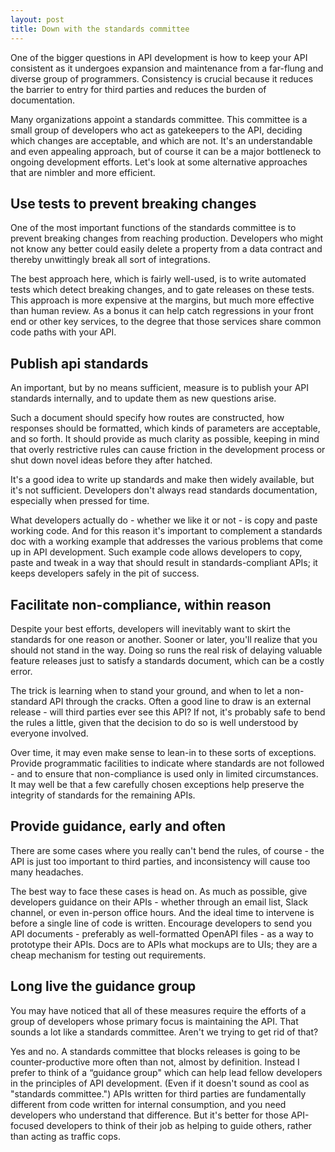 ```yaml
---
layout: post
title: Down with the standards committee
---
```



One of the bigger questions in API development is how to keep your API consistent as it undergoes expansion and maintenance from a far-flung and diverse group of programmers. Consistency is crucial because it reduces the barrier to entry for third parties and reduces the burden of documentation.

Many organizations appoint a standards committee. This committee is a small group of developers who act as gatekeepers to the API, deciding which changes are acceptable, and which are not. It's an understandable and even appealing approach, but of course it can be a major bottleneck to ongoing development efforts. Let's look at some alternative approaches that are nimbler and more efficient.

## Use tests to prevent breaking changes

One of the most important functions of the standards committee is to prevent breaking changes from reaching production. Developers who might not know any better could easily delete a property from a data contract and thereby unwittingly break all sort of integrations.

The best approach here, which is fairly well-used, is to write automated tests which detect breaking changes, and to gate releases on these tests. This approach is more expensive at the margins, but much more effective than human review. As a bonus it can help catch regressions in your front end or other key services, to the degree that those services share common code paths with your API.

## Publish api standards

An important, but by no means sufficient, measure is to publish your API standards internally, and to update them as new questions arise.

Such a document should specify how routes are constructed, how responses should be formatted, which kinds of parameters are acceptable, and so forth. It should provide as much clarity as possible, keeping in mind that overly restrictive rules can cause friction in the development process or shut down novel ideas before they after hatched.

It's a good idea to write up standards and make then widely available, but it's not sufficient. Developers don't always read standards documentation, especially when pressed for time.

What developers actually do - whether we like it or not - is copy and paste working code. And for this reason it's important to complement a standards doc with a working example that addresses the various problems that come up in API development. Such example code allows developers to copy, paste and tweak in a way that should result in standards-compliant APIs; it keeps developers safely in the pit of success.

## Facilitate non-compliance, within reason

Despite your best efforts, developers will inevitably want to skirt the standards for one reason or another. Sooner or later, you'll realize that you should not stand in the way. Doing so runs the real risk of delaying valuable feature releases just to satisfy a standards document, which can be a costly error.

The trick is learning when to stand your ground, and when to let a non-standard API through the cracks. Often a good line to draw is an external release - will third parties ever see this API? If not, it's probably safe to bend the rules a little, given that the decision to do so is well understood by everyone involved.

Over time, it may even make sense to lean-in to these sorts of exceptions. Provide programmatic facilities to indicate where standards are not followed - and to ensure that non-compliance is used only in limited circumstances. It may well be that a few carefully chosen exceptions help preserve the integrity of standards for the remaining APIs.

## Provide guidance, early and often

There are some cases where you really can't bend the rules, of course - the API is just too important to third parties, and inconsistency will cause too many headaches.

The best way to face these cases is head on. As much as possible, give developers guidance on their APIs - whether through an email list, Slack channel, or even in-person office hours. And the ideal time to intervene is before a single line of code is written. Encourage developers to send you API documents - preferably as well-formatted OpenAPI files - as a way to prototype their APIs. Docs are to APIs what mockups are to UIs; they are a cheap mechanism for testing out requirements.

## Long live the guidance group

You may have noticed that all of these measures require the efforts of a group of developers whose primary focus is maintaining the API. That sounds a lot like a standards committee. Aren't we trying to get rid of that?

Yes and no. A standards committee that blocks releases is going to be counter-productive more often than not, almost by definition. Instead I prefer to think of a “guidance group" which can help lead fellow developers in the principles of API development. (Even if it doesn't sound as cool as "standards committee.") APIs written for third parties are fundamentally different from code written for internal consumption, and you need developers who understand that difference. But it's better for those API-focused developers to think of their job as helping to guide others, rather than acting as traffic cops.